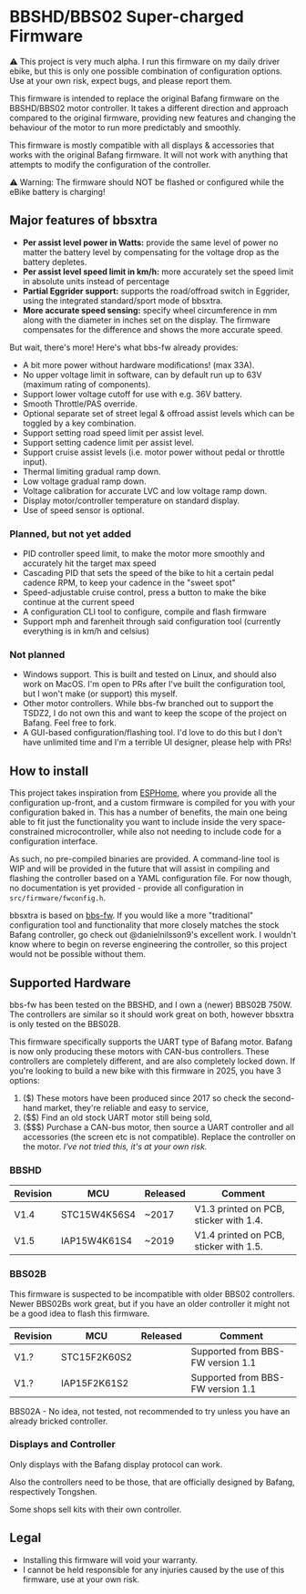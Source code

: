 # BBSHD/BBS02 Super-charged Firmware

⚠️ This project is very much alpha. I run this firmware on my daily driver ebike, but this is only one possible combination of configuration options. Use at your own risk, expect bugs, and please report them.

This firmware is intended to replace the original Bafang firmware on the BBSHD/BBS02 motor controller. It takes a different direction and approach compared to the original firmware, providing new features and changing the behaviour of the motor to run more predictably and smoothly.

This firmware is mostly compatible with all displays & accessories that works with the original Bafang firmware. It will not work with anything that attempts to modify the configuration of the controller.

⚠️ Warning: The firmware should NOT be flashed or configured while the eBike battery is charging!

## Major features of bbsxtra

- **Per assist level power in Watts:** provide the same level of power no matter the battery level by compensating for the voltage drop as the battery depletes.
- **Per assist level speed limit in km/h:** more accurately set the speed limit in absolute units instead of percentage
- **Partial Eggrider support:** supports the road/offroad switch in Eggrider, using the integrated standard/sport mode of bbsxtra.
- **More accurate speed sensing:** specify wheel circumference in mm along with the diameter in inches set on the display. The firmware compensates for the difference and shows the more accurate speed.

But wait, there's more! Here's what bbs-fw already provides:

- A bit more power without hardware modifications! (max 33A). 
- No upper voltage limit in software, can by default run up to 63V (maximum rating of components).
- Support lower voltage cutoff for use with e.g. 36V battery.
- Smooth Throttle/PAS override.
- Optional separate set of street legal & offroad assist levels which can be toggled by a key combination.
- Support setting road speed limit per assist level.
- Support setting cadence limit per assist level.
- Support cruise assist levels (i.e. motor power without pedal or throttle input).
- Thermal limiting gradual ramp down.
- Low voltage gradual ramp down.
- Voltage calibration for accurate LVC and low voltage ramp down.
- Display motor/controller temperature on standard display.
- Use of speed sensor is optional.

### Planned, but not yet added

- PID controller speed limit, to make the motor more smoothly and accurately hit the target max speed
- Cascading PID that sets the speed of the bike to hit a certain pedal cadence RPM, to keep your cadence in the "sweet spot"
- Speed-adjustable cruise control, press a button to make the bike continue at the current speed
- A configuration CLI tool to configure, compile and flash firmware
- Support mph and farenheit through said configuration tool (currently everything is in km/h and celsius)

### Not planned

- Windows support. This is built and tested on Linux, and should also work on MacOS. I'm open to PRs after I've built the configuration tool, but I won't make (or support) this myself.
- Other motor controllers. While bbs-fw branched out to support the TSDZ2, I do not own this and want to keep the scope of the project on Bafang. Feel free to fork.
- A GUI-based configuration/flashing tool. I'd love to do this but I don't have unlimited time and I'm a terrible UI designer, please help with PRs!

## How to install

This project takes inspiration from [ESPHome](https://esphome.io/), where you provide all the configuration up-front, and a custom firmware is compiled for you with your configuration baked in. This has a number of benefits, the main one being able to fit just the functionality you want to include inside the very space-constrained microcontroller, while also not needing to include code for a configuration interface.

As such, no pre-compiled binaries are provided. A command-line tool is WIP and will be provided in the future that will assist in compiling and flashing the controller based on a YAML configuration file. For now though, no documentation is yet provided - provide all configuration in `src/firmware/fwconfig.h`.

bbsxtra is based on [bbs-fw](https://github.com/danielnilsson9/bbs-fw). If you would like a more "traditional" configuration tool and functionality that more closely matches the stock Bafang controller, go check out @danielnilsson9's excellent work. I wouldn't know where to begin on reverse engineering the controller, so this project would not be possible without them.

## Supported Hardware

bbs-fw has been tested on the BBSHD, and I own a (newer) BBS02B 750W. The controllers are similar so it should work great on both, however bbsxtra is only tested on the BBS02B.

This firmware specifically supports the UART type of Bafang motor. Bafang is now only producing these motors with CAN-bus controllers. These controllers are completely different, and are also completely locked down. If you're looking to build a new bike with this firmware in 2025, you have 3 options:

1. ($) These motors have been produced since 2017 so check the second-hand market, they're reliable and easy to service,
2. ($$) Find an old stock UART motor still being sold,
3. ($$$) Purchase a CAN-bus motor, then source a UART controller and all accessories (the screen etc is not compatible). Replace the controller on the motor. *I've not tried this, it's at your own risk.*

### BBSHD

Revision | MCU          | Released    | Comment
-------- | ------------ | ----------- | --------------------
V1.4     | STC15W4K56S4 | ~2017       | V1.3 printed on PCB, sticker with 1.4.
V1.5     | IAP15W4K61S4 | ~2019       | V1.4 printed on PCB, sticker with 1.5.

### BBS02B
This firmware is suspected to be incompatible with older BBS02 controllers.
Newer BBS02Bs work great, but if you have an older controller it might not be a good idea to flash this firmware.

Revision | MCU          | Released    | Comment
-------- | ------------ | ----------- | --------------------
V1.?     | STC15F2K60S2 |             | Supported from BBS-FW version 1.1
V1.?     | IAP15F2K61S2 |             | Supported from BBS-FW version 1.1

BBS02A - No idea, not tested, not recommended to try unless you have an already bricked controller.

### Displays and Controller 

Only displays with the Bafang display protocol can work. 

Also the controllers need to be those, that are officially designed by Bafang, respectively Tongshen. 

Some shops sell kits with their own controller.

## Legal
* Installing this firmware will void your warranty.
* I cannot be held responsible for any injuries caused by the use of this firmware, use at your own risk.
